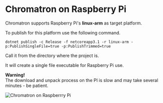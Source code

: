 
# Chromatron on Raspberry Pi

Chromatron supports Raspberry Pi's **linux-arm** as target platform.

To publish for this platform use the following command.

    dotnet publish -c Release -f netcoreapp3.1 -r linux-arm -p:PublishSingleFile=true -p:PublishTrimmed=true

Call it from the directory where the project is.

It will create a single file executable for Raspberry Pi use.

**Warning!**    
The download and unpack process on the PI is slow and may take several minutes - be patient.


![Chromatron on Raspberrry Pi](../Screenshots/chromely_raspi.png)

